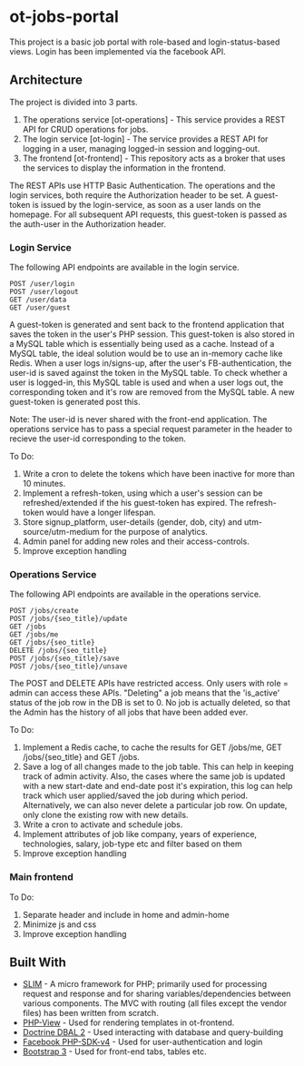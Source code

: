 # ot-jobs-portal

This project is a basic job portal with role-based and login-status-based views. Login has been implemented via the facebook API. 

## Architecture

The project is divided into 3 parts.

1. The operations service [ot-operations] - This service provides a REST API for CRUD operations for jobs.
2. The login service [ot-login] - The service provides a REST API for logging in a user, managing logged-in session and logging-out.
3. The frontend [ot-frontend] - This repository acts as a broker that uses the services to display the information in the frontend.

The REST APIs use HTTP Basic Authentication. The operations and the login services, both require the Authorization header to be set. A guest-token is issued by the login-service, as soon as a user lands on the homepage. For all subsequent API requests, this guest-token is passed as the auth-user in the Authorization header.

### Login Service

The following API endpoints are available in the login service.

    POST /user/login 
    POST /user/logout
    GET /user/data
    GET /user/guest

A guest-token is generated and sent back to the frontend application that saves the token in the user's PHP session. This guest-token is also stored in a MySQL table which is essentially being used as a cache. Instead of a MySQL table, the ideal solution would be to use an in-memory cache like Redis. When a user logs in/signs-up, after the user's FB-authentication, the user-id is saved against the token in the MySQL table. To check whether a user is logged-in, this MySQL table is used and when a user logs out, the corresponding token and it's row are removed from the MySQL table. A new guest-token is generated post this. 

Note: The user-id is never shared with the front-end application. The operations service has to pass a special request parameter in the header to recieve the user-id corresponding to the token.

To Do:	
1. Write a cron to delete the tokens which have been inactive for more than 10 minutes.
2. Implement a refresh-token, using which a user's session can be refreshed/extended if the his guest-token has expired. The refresh-token would have a longer lifespan.
3. Store signup_platform, user-details (gender, dob, city) and utm-source/utm-medium for the purpose of analytics.
4. Admin panel for adding new roles and their access-controls.
5. Improve exception handling

### Operations Service

The following API endpoints are available in the operations service.

    POST /jobs/create 
    POST /jobs/{seo_title}/update
    GET /jobs 
    GET /jobs/me               
    GET /jobs/{seo_title}
    DELETE /jobs/{seo_title}
    POST /jobs/{seo_title}/save
    POST /jobs/{seo_title}/unsave 

The POST and DELETE APIs have restricted access. Only users with role = admin can access these APIs. "Deleting" a job means that the 'is_active' status of the job row in the DB is set to 0. No job is actually deleted, so that the Admin has the history of all jobs that have been added ever. 

To Do:	
1. Implement a Redis cache, to cache the results for GET /jobs/me, GET /jobs/{seo_title} and GET /jobs.
2. Save a log of all changes made to the job table. This can help in keeping track of admin activity. Also, the cases where the same job is updated with a new start-date and end-date post it's expiration, this log can help track which user applied/saved the job during which period.
Alternatively, we can also never delete a particular job row. On update, only clone the existing row with new details.
3. Write a cron to activate and schedule jobs.
4. Implement attributes of job like company, years of experience, technologies, salary, job-type etc and filter based on them
5. Improve exception handling

### Main frontend

To Do:
1. Separate header and include in home and admin-home 
2. Minimize js and css
3. Improve exception handling

## Built With

* [SLIM](https://www.slimframework.com/docs/) - A micro framework for PHP; primarily used for processing request and response and for sharing variables/dependencies between various components. The MVC with routing (all files except the vendor files) has been written from scratch. 
* [PHP-View](https://github.com/slimphp/PHP-View) - Used for rendering templates in ot-frontend.
* [Doctrine DBAL 2](http://docs.doctrine-project.org/projects/doctrine-dbal/en/latest/index.html) - Used interacting with database and query-building
* [Facebook PHP-SDK-v4](https://developers.facebook.com/docs/php/gettingstarted) - Used for user-authentication and login
* [Bootstrap 3](http://getbootstrap.com/getting-started/) - Used for front-end tabs, tables etc.


